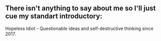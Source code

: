 There isn't anything to say about me so I'll just cue my standart introductory:
-
Hopeless Idiot - Questionable ideas and self-destructive thinking since 2017.
<!---
TheBoringEdward/TheBoringEdward is a ✨ special ✨ repository because its `README.md` (this file) appears on your GitHub profile.
You can click the Preview link to take a look at your changes.
--->
